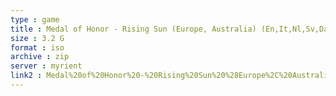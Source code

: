 ```yaml
---
type : game
title : Medal of Honor - Rising Sun (Europe, Australia) (En,It,Nl,Sv,Da)
size : 3.2 G
format : iso
archive : zip
server : myrient
link2 : Medal%20of%20Honor%20-%20Rising%20Sun%20%28Europe%2C%20Australia%29%20%28En%2CIt%2CNl%2CSv%2CDa%29
---
```

